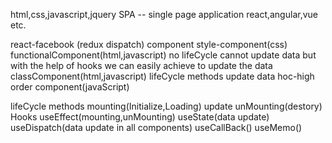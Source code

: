 html,css,javascript,jquery
SPA -- single page application
    react,angular,vue etc.

react-facebook
    (redux dispatch)
component
    style-component(css)
    functionalComponent(html,javascript)
        no lifeCycle 
        cannot update data but with the help of hooks we can easily achieve to update the data
    classComponent(html,javascript)
         lifeCycle methods
        update data
    hoc-high order component(javaScript)

lifeCycle methods
    mounting(Initialize,Loading)
    update
    unMounting(destory)
Hooks
    useEffect(mounting,unMounting)
    useState(data update)
    useDispatch(data update in all components)
    useCallBack()
    useMemo()

